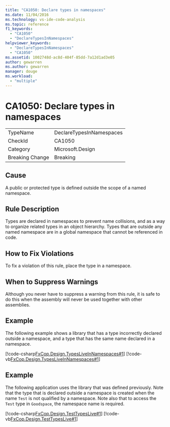 ```yaml
---
title: "CA1050: Declare types in namespaces"
ms.date: 11/04/2016
ms.technology: vs-ide-code-analysis
ms.topic: reference
f1_keywords:
  - "CA1050"
  - "DeclareTypesInNamespaces"
helpviewer_keywords:
  - "DeclareTypesInNamespaces"
  - "CA1050"
ms.assetid: 1002748d-ac8d-404f-85dd-7a12d1ad3e05
author: gewarren
ms.author: gewarren
manager: douge
ms.workload:
  - "multiple"
---
```

# CA1050: Declare types in namespaces
|||
|-|-|
|TypeName|DeclareTypesInNamespaces|
|CheckId|CA1050|
|Category|Microsoft.Design|
|Breaking Change|Breaking|

## Cause
 A public or protected type is defined outside the scope of a named namespace.

## Rule Description
 Types are declared in namespaces to prevent name collisions, and as a way to organize related types in an object hierarchy. Types that are outside any named namespace are in a global namespace that cannot be referenced in code.

## How to Fix Violations
 To fix a violation of this rule, place the type in a namespace.

## When to Suppress Warnings
 Although you never have to suppress a warning from this rule, it is safe to do this when the assembly will never be used together with other assemblies.

## Example
 The following example shows a library that has a type incorrectly declared outside a namespace, and a type that has the same name declared in a namespace.

 [!code-csharp[FxCop.Design.TypesLiveInNamespaces#1](../code-quality/codesnippet/CSharp/ca1050-declare-types-in-namespaces_1.cs)]
 [!code-vb[FxCop.Design.TypesLiveInNamespaces#1](../code-quality/codesnippet/VisualBasic/ca1050-declare-types-in-namespaces_1.vb)]

## Example
 The following application uses the library that was defined previously. Note that the type that is declared outside a namespace is created when the name `Test` is not qualified by a namespace. Note also that to access the `Test` type in `Goodspace`, the namespace name is required.

 [!code-csharp[FxCop.Design.TestTypesLive#1](../code-quality/codesnippet/CSharp/ca1050-declare-types-in-namespaces_2.cs)]
 [!code-vb[FxCop.Design.TestTypesLive#1](../code-quality/codesnippet/VisualBasic/ca1050-declare-types-in-namespaces_2.vb)]